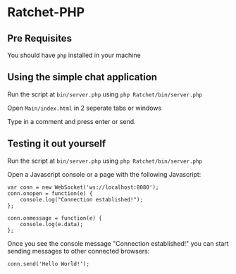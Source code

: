 # Ratchet-PHP
 
## Pre Requisites

You should have `php` installed in your machine

## Using the simple chat application

Run the script at `bin/server.php` using `php Ratchet/bin/server.php`

Open `Main/index.html` in 2 seperate tabs or windows

Type in a comment and press enter or send. 


## Testing it out yourself

Run the script at `bin/server.php` using `php Ratchet/bin/server.php`

Open a Javascript console or a page with the following Javascript:

```
var conn = new WebSocket('ws://localhost:8080');
conn.onopen = function(e) {
    console.log("Connection established!");
};

conn.onmessage = function(e) {
    console.log(e.data);
};
```

Once you see the console message "Connection established!" you can start sending messages to other connected browsers:

```
conn.send('Hello World!');
```
